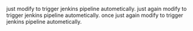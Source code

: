 just modify to trigger jenkins pipeline autometically.
just again modify to trigger jenkins pipeline autometically.
once just again modify to trigger jenkins pipeline autometically.
